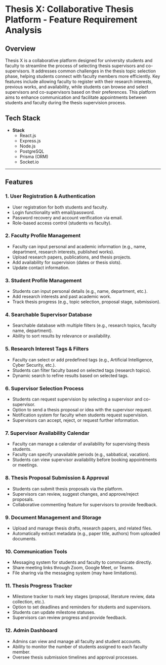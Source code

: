 # Thesis X: Collaborative Thesis Platform - Feature Requirement Analysis

## Overview
Thesis X is a collaborative platform designed for university students and faculty to streamline the process of selecting thesis supervisors and co-supervisors. It addresses common challenges in the thesis topic selection phase, helping students connect with faculty members more efficiently. Key features include allowing faculty to register with their research interests, previous works, and availability, while students can browse and select supervisors and co-supervisors based on their preferences. This platform aims to enhance communication and facilitate appointments between students and faculty during the thesis supervision process.

## Tech Stack
- **Stack**
  - React.js
  - Express.js
  - Node.js
  - PostgreSQL
  - Prisma (ORM)
  - Socket.io

---

## Features

### 1. User Registration & Authentication
- User registration for both students and faculty.
- Login functionality with email/password.
- Password recovery and account verification via email.
- Role-based access control (students vs faculty).

### 2. Faculty Profile Management
- Faculty can input personal and academic information (e.g., name, department, research interests, published works).
- Upload research papers, publications, and thesis projects.
- Add availability for supervision (dates or thesis slots).
- Update contact information.

### 3. Student Profile Management
- Students can input personal details (e.g., name, department, etc.).
- Add research interests and past academic work.
- Track thesis progress (e.g., topic selection, proposal stage, submission).

### 4. Searchable Supervisor Database
- Searchable database with multiple filters (e.g., research topics, faculty name, department).
- Ability to sort results by relevance or availability.

### 5. Research Interest Tags & Filters
- Faculty can select or add predefined tags (e.g., Artificial Intelligence, Cyber Security, etc.).
- Students can filter faculty based on selected tags (research topics).
- Dynamic search to refine results based on selected tags.

### 6. Supervisor Selection Process
- Students can request supervision by selecting a supervisor and co-supervisor.
- Option to send a thesis proposal or idea with the supervisor request.
- Notification system for faculty when students request supervision.
- Supervisors can accept, reject, or request further information.

### 7. Supervisor Availability Calendar
- Faculty can manage a calendar of availability for supervising thesis students.
- Faculty can specify unavailable periods (e.g., sabbatical, vacation).
- Students can view supervisor availability before booking appointments or meetings.

### 8. Thesis Proposal Submission & Approval
- Students can submit thesis proposals via the platform.
- Supervisors can review, suggest changes, and approve/reject proposals.
- Collaborative commenting feature for supervisors to provide feedback.

### 9. Document Management and Storage
- Upload and manage thesis drafts, research papers, and related files.
- Automatically extract metadata (e.g., paper title, authors) from uploaded documents.

### 10. Communication Tools
- Messaging system for students and faculty to communicate directly.
- Share meeting links through Zoom, Google Meet, or Teams.
- File sharing via the messaging system (may have limitations).

### 11. Thesis Progress Tracker
- Milestone tracker to mark key stages (proposal, literature review, data collection, etc.).
- Option to set deadlines and reminders for students and supervisors.
- Students can update milestone statuses.
- Supervisors can review progress and provide feedback.

### 12. Admin Dashboard
- Admins can view and manage all faculty and student accounts.
- Ability to monitor the number of students assigned to each faculty member.
- Oversee thesis submission timelines and approval processes.
